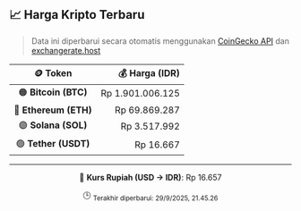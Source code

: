 

<!-- HARGA_KRIPTO -->
## 📈 Harga Kripto Terbaru

> Data ini diperbarui secara otomatis menggunakan [CoinGecko API](https://www.coingecko.com/) dan [exchangerate.host](https://exchangerate.host/)

<div align="center">

| 🪙 Token | 💰 Harga (IDR) |
|:------:|---------------:|
| 🟠 **Bitcoin (BTC)**   | Rp 1.901.006.125 |
| 🔵 **Ethereum (ETH)**  | Rp 69.869.287 |
| 🟣 **Solana (SOL)**    | Rp 3.517.992 |
| 🟢 **Tether (USDT)**   | Rp 16.667 |

---

💱 **Kurs Rupiah (USD → IDR)**: Rp 16.657

🕒 <sub>Terakhir diperbarui: 29/9/2025, 21.45.26</sub>

</div>
<!-- /HARGA_KRIPTO -->